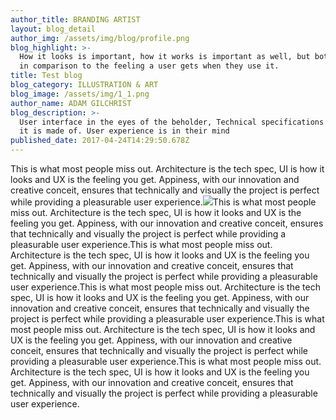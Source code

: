 ```yaml
---
author_title: BRANDING ARTIST
layout: blog_detail
author_img: /assets/img/blog/profile.png
blog_highlight: >-
  How it looks is important, how it works is important as well, but both pales
  in comparison to the feeling a user gets when they use it.
title: Test blog
blog_category: ILLUSTRATION & ART
blog_image: /assets/img/1_1.png
author_name: ADAM GILCHRIST
blog_description: >-
  User interface in the eyes of the beholder, Technical specifications is what
  it is made of. User experience is in their mind
published_date: 2017-04-24T14:29:50.678Z
---
```

This is what most people miss out. Architecture is the tech spec, UI is how it looks and UX is the feeling you get. Appiness, with our innovation and creative conceit, ensures that technically and visually the project is perfect while providing a pleasurable user experience.![](https://littlebrahma.github.io/assets/img/blog/img.png)This is what most people miss out. Architecture is the tech spec, UI is how it looks and UX is the feeling you get. Appiness, with our innovation and creative conceit, ensures that technically and visually the project is perfect while providing a pleasurable user experience.This is what most people miss out. Architecture is the tech spec, UI is how it looks and UX is the feeling you get. Appiness, with our innovation and creative conceit, ensures that technically and visually the project is perfect while providing a pleasurable user experience.This is what most people miss out. Architecture is the tech spec, UI is how it looks and UX is the feeling you get. Appiness, with our innovation and creative conceit, ensures that technically and visually the project is perfect while providing a pleasurable user experience.This is what most people miss out. Architecture is the tech spec, UI is how it looks and UX is the feeling you get. Appiness, with our innovation and creative conceit, ensures that technically and visually the project is perfect while providing a pleasurable user experience.This is what most people miss out. Architecture is the tech spec, UI is how it looks and UX is the feeling you get. Appiness, with our innovation and creative conceit, ensures that technically and visually the project is perfect while providing a pleasurable user experience.
